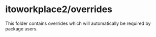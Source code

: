 # itoworkplace2/overrides

This folder contains overrides which will automatically be required by package users.
